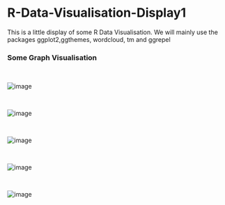 # R-Data-Visualisation-Display1
This is a little display of some R Data Visualisation. We will mainly use the packages ggplot2,ggthemes, wordcloud, tm and ggrepel 

### Some Graph Visualisation 

<br>

![image](https://user-images.githubusercontent.com/114810020/193703579-995b8050-3324-4247-8345-3f846348feb4.png)

<br>

![image](https://user-images.githubusercontent.com/114810020/193701182-772de916-d956-4596-b55b-38c415a0b09c.png)

<br>

![image](https://user-images.githubusercontent.com/114810020/193701757-8d6ca8d6-ccf9-44a4-ade4-49b22819997a.png)

<br>

![image](https://user-images.githubusercontent.com/114810020/193703888-402d6fac-bcfd-4c00-a8f0-a971806086ff.png)

<br> 

![image](https://user-images.githubusercontent.com/114810020/193705290-da09be51-47ea-408d-8a48-8e74619acfd4.png)
